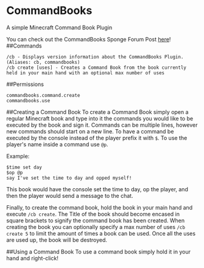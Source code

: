 # CommandBooks
A simple Minecraft Command Book Plugin

You can check out the CommandBooks Sponge Forum Post [here](https://forums.spongepowered.org/t/commandbooks-like-signs-try-books/16165 "CommandBooks Sponge Forum Post")!
##Commands

    /cb - Displays version information about the CommandBooks Plugin. (Aliases: cb, commandbooks)
    /cb create [uses] - Creates a Command Book from the book currently held in your main hand with an optional max number of uses


##Permissions
```
commandbooks.command.create
commandbooks.use
```

##Creating a Command Book
To create a Command Book simply open a regular Minecraft book and type into it the commands you would like to be executed by the book and sign it.
Commands can be multiple lines, however new commands should start on a new line.
To have a command be executed by the console instead of the player prefix it with `$`.
To use the player's name inside a command use `@p`.

Example:

    $time set day
    $op @p
    say I've set the time to day and opped myself!

This book would have the console set the time to day, op the player, and then the player would send a message to the chat.

Finally, to create the command book, hold the book in your main hand and execute `/cb create`.
The Title of the book should become encased in square brackets to signify the command book has been created.
When creating the book you can optionally specify a max number of uses `/cb create 5` to limit the amount of times a book can be used.
Once all the uses are used up, the book will be destroyed.

##Using a Command Book
To use a command book simply hold it in your hand and right-click!
